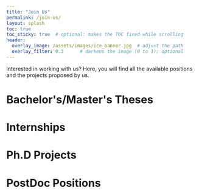 ```yaml
---
title: "Join Us"
permalink: /join-us/
layout: splash
toc: true
toc_sticky: true  # optional: makes the TOC fixed while scrolling
header:
  overlay_image: /assets/images/ice_banner.jpg  # adjust the path
  overlay_filter: 0.3      # darkens the image (0 to 1); optional
---
```


Interested in working with us? Here, you will find all the available positions and the projects proposed by us.  

# Bachelor's/Master's Theses

# Internships

# Ph.D Projects

# PostDoc Positions